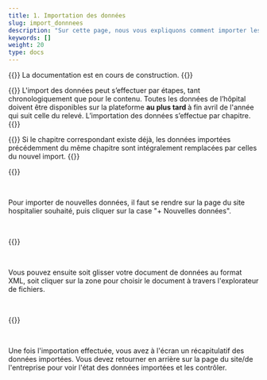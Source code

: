 ```yaml
---
title: 1. Importation des données
slug: import_donnnees
description: "Sur cette page, nous vous expliquons comment importer les données de votre site hospitalier sur la plateforme SpiGes."
keywords: []
weight: 20
type: docs
---
```


{{<alert color="info">}}
La documentation est en cours de construction.
{{</alert>}}

{{<alert color="info">}}
L'import des données peut s’effectuer par étapes, tant chronologiquement que pour le contenu. Toutes les données de l’hôpital doivent être disponibles sur la plateforme <B> au plus tard </B> à fin avril de l'année qui suit celle du relevé. L’importation des données s’effectue par chapitre. 
{{</alert>}}

{{<alert color="warning">}}
Si le chapitre correspondant existe déjà, les données importées précédemment du même chapitre sont intégralement remplacées par celles du nouvel import.
{{</alert>}}

{{<insertImage image="import_donnees.png" class="bord img_full">}}

&nbsp;

Pour importer de nouvelles données, il faut se rendre sur la page du site hospitalier souhaité, puis cliquer sur la case "+ Nouvelles données".

&nbsp;

{{<insertImage image="import_xml.png" class="bord img_full">}}

&nbsp;

Vous pouvez ensuite soit glisser votre document de données au format XML, soit cliquer sur la zone pour choisir le document à travers l'explorateur de fichiers.

&nbsp;

{{<insertImage image="fin_import.png" class="bord img_full">}}

&nbsp;

Une fois l'importation effectuée, vous avez à l'écran un récapitulatif des données importées.
Vous devez retourner en arrière sur la page du site/de l'entreprise pour voir l'état des données importées et les contrôler.